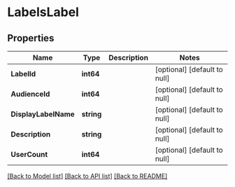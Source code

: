 # LabelsLabel

## Properties
Name | Type | Description | Notes
------------ | ------------- | ------------- | -------------
**LabelId** | **int64** |  | [optional] [default to null]
**AudienceId** | **int64** |  | [optional] [default to null]
**DisplayLabelName** | **string** |  | [optional] [default to null]
**Description** | **string** |  | [optional] [default to null]
**UserCount** | **int64** |  | [optional] [default to null]

[[Back to Model list]](../README.md#documentation-for-models) [[Back to API list]](../README.md#documentation-for-api-endpoints) [[Back to README]](../README.md)


